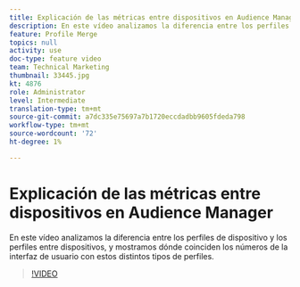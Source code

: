 ```yaml
---
title: Explicación de las métricas entre dispositivos en Audience Manager
description: En este vídeo analizamos la diferencia entre los perfiles de dispositivo y los perfiles entre dispositivos, y mostramos dónde coinciden los números de la interfaz de usuario con estos distintos tipos de perfiles.
feature: Profile Merge
topics: null
activity: use
doc-type: feature video
team: Technical Marketing
thumbnail: 33445.jpg
kt: 4876
role: Administrator
level: Intermediate
translation-type: tm+mt
source-git-commit: a7dc335e75697a7b1720eccdadbb9605fdeda798
workflow-type: tm+mt
source-wordcount: '72'
ht-degree: 1%

---
```



# Explicación de las métricas entre dispositivos en Audience Manager

En este vídeo analizamos la diferencia entre los perfiles de dispositivo y los perfiles entre dispositivos, y mostramos dónde coinciden los números de la interfaz de usuario con estos distintos tipos de perfiles.

>[!VIDEO](https://video.tv.adobe.com/v/33445/?quality=12)
